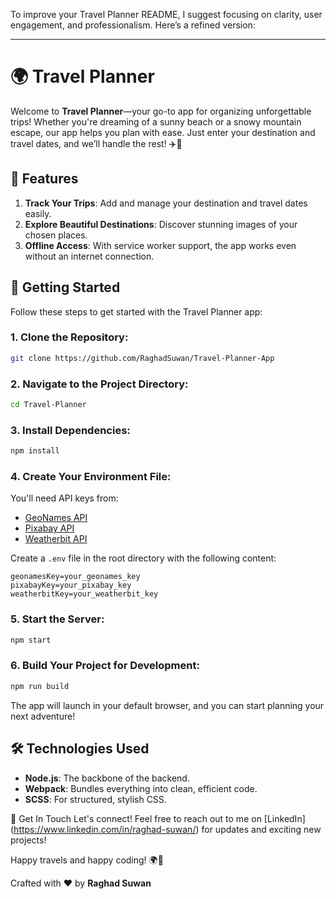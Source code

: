 To improve your Travel Planner README, I suggest focusing on clarity, user engagement, and professionalism. Here’s a refined version:

---

# 🌍 Travel Planner

Welcome to **Travel Planner**—your go-to app for organizing unforgettable trips! Whether you're dreaming of a sunny beach or a snowy mountain escape, our app helps you plan with ease. Just enter your destination and travel dates, and we’ll handle the rest! ✈️🌟

## 🎉 Features

1. **Track Your Trips**: Add and manage your destination and travel dates easily.
2. **Explore Beautiful Destinations**: Discover stunning images of your chosen places.
3. **Offline Access**: With service worker support, the app works even without an internet connection.

## 🚀 Getting Started

Follow these steps to get started with the Travel Planner app:

### 1. Clone the Repository:
```bash
git clone https://github.com/RaghadSuwan/Travel-Planner-App
```

### 2. Navigate to the Project Directory:
```bash
cd Travel-Planner
```

### 3. Install Dependencies:
```bash
npm install
```

### 4. Create Your Environment File:

You'll need API keys from:
- [GeoNames API](https://www.geonames.org/export/web-services.html)
- [Pixabay API](https://pixabay.com/api/docs/)
- [Weatherbit API](https://www.weatherbit.io/api)

Create a `.env` file in the root directory with the following content:
```plaintext
geonamesKey=your_geonames_key
pixabayKey=your_pixabay_key
weatherbitKey=your_weatherbit_key
```

### 5. Start the Server:
```bash
npm start
```

### 6. Build Your Project for Development:
```bash
npm run build
```

The app will launch in your default browser, and you can start planning your next adventure!

## 🛠 Technologies Used

- **Node.js**: The backbone of the backend.
- **Webpack**: Bundles everything into clean, efficient code.
- **SCSS**: For structured, stylish CSS.

💬 Get In Touch
Let's connect! Feel free to reach out to me on [LinkedIn]
 (https://www.linkedin.com/in/raghad-suwan/) for updates and exciting new projects!

Happy travels and happy coding! 🌍🚀

Crafted with ❤️ by **Raghad Suwan**
